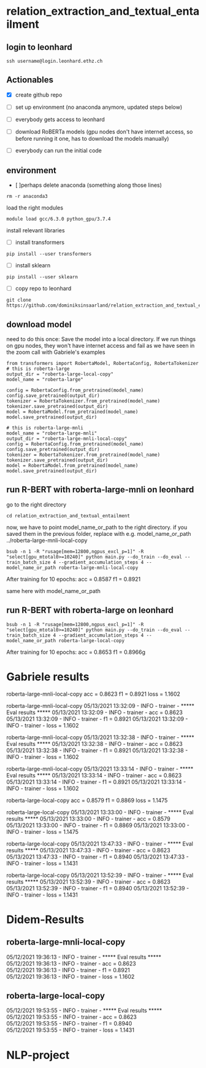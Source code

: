 # relation_extraction_and_textual_entailment

## login to leonhard

```shell
ssh username@login.leonhard.ethz.ch
```

## Actionables

- [x] create github repo
- [ ] set up environment (no anaconda anymore, updated steps below)
- [ ] everybody gets access to leonhard
- [ ] download RoBERTa models (gpu nodes don't have internet access, so before running it one, has to download the models manually)
- [ ] everybody can run the initial code


## environment

- [ ]perhaps delete anaconda (something along those lines)

```shell
rm -r anaconda3
```

load the right modules

```shell
module load gcc/6.3.0 python_gpu/3.7.4
```

install relevant libraries

- [ ] install transformers
```shell
pip install --user transformers
```

- [ ] install sklearn
```shell
pip install --user sklearn
```

- [ ] copy repo to leonhard
```shell
git clone https://github.com/dominiksinsaarland/relation_extraction_and_textual_entailment.git
```


## download model
need to do this once: Save the model into a local directory. If we run things on gpu nodes, they won't have internet access and fail as we have seen in the zoom call with Gabriele's examples

```shell
from transformers import RobertaModel, RobertaConfig, RobertaTokenizer
# this is roberta-large
output_dir = "roberta-large-local-copy"
model_name = "roberta-large"

config = RobertaConfig.from_pretrained(model_name)
config.save_pretrained(output_dir)
tokenizer = RobertaTokenizer.from_pretrained(model_name)
tokenizer.save_pretrained(output_dir)
model = RobertaModel.from_pretrained(model_name)
model.save_pretrained(output_dir)

# this is roberta-large-mnli
model_name = "roberta-large-mnli"
output_dir = "roberta-large-mnli-local-copy"
config = RobertaConfig.from_pretrained(model_name)
config.save_pretrained(output_dir)
tokenizer = RobertaTokenizer.from_pretrained(model_name)
tokenizer.save_pretrained(output_dir)
model = RobertaModel.from_pretrained(model_name)
model.save_pretrained(output_dir)
```
## run R-BERT with roberta-large-mnli on leonhard

go to the right directory
```shell
cd relation_extraction_and_textual_entailment
```

now, we have to point model_name_or_path to the right directory. if you saved them in the previous folder, replace with e.g. model_name_or_path ../roberta-large-mnli-local-copy

```shell
bsub -n 1 -R "rusage[mem=12800,ngpus_excl_p=1]" -R "select[gpu_mtotal0>=10240]" python main.py --do_train --do_eval --train_batch_size 4 --gradient_accumulation_steps 4 --model_name_or_path roberta-large-mnli-local-copy
```

After training for 10 epochs:
acc = 0.8587
f1 = 0.8921

same here with model_name_or_path

## run R-BERT with roberta-large on leonhard

```shell
bsub -n 1 -R "rusage[mem=12800,ngpus_excl_p=1]" -R "select[gpu_mtotal0>=10240]" python main.py --do_train --do_eval --train_batch_size 4 --gradient_accumulation_steps 4 --model_name_or_path roberta-large-local-copy
```

After training for 10 epochs:
acc = 0.8653
f1 = 0.8966g

# Gabriele results

roberta-large-mnli-local-copy
acc = 0.8623
f1 = 0.8921
loss = 1.1602

roberta-large-mnli-local-copy
05/13/2021 13:32:09 - INFO - trainer -   ***** Eval results *****
05/13/2021 13:32:09 - INFO - trainer -     acc = 0.8623
05/13/2021 13:32:09 - INFO - trainer -     f1 = 0.8921
05/13/2021 13:32:09 - INFO - trainer -     loss = 1.1602

roberta-large-mnli-local-copy
05/13/2021 13:32:38 - INFO - trainer -   ***** Eval results *****
05/13/2021 13:32:38 - INFO - trainer -     acc = 0.8623
05/13/2021 13:32:38 - INFO - trainer -     f1 = 0.8921
05/13/2021 13:32:38 - INFO - trainer -     loss = 1.1602

roberta-large-mnli-local-copy
05/13/2021 13:33:14 - INFO - trainer -   ***** Eval results *****
05/13/2021 13:33:14 - INFO - trainer -     acc = 0.8623
05/13/2021 13:33:14 - INFO - trainer -     f1 = 0.8921
05/13/2021 13:33:14 - INFO - trainer -     loss = 1.1602

roberta-large-local-copy
acc = 0.8579
f1 = 0.8869
loss = 1.1475

roberta-large-local-copy
05/13/2021 13:33:00 - INFO - trainer -   ***** Eval results *****
05/13/2021 13:33:00 - INFO - trainer -     acc = 0.8579
05/13/2021 13:33:00 - INFO - trainer -     f1 = 0.8869
05/13/2021 13:33:00 - INFO - trainer -     loss = 1.1475

roberta-large-local-copy
05/13/2021 13:47:33 - INFO - trainer -   ***** Eval results *****
05/13/2021 13:47:33 - INFO - trainer -     acc = 0.8623
05/13/2021 13:47:33 - INFO - trainer -     f1 = 0.8940
05/13/2021 13:47:33 - INFO - trainer -     loss = 1.1431

roberta-large-local-copy
05/13/2021 13:52:39 - INFO - trainer -   ***** Eval results *****
05/13/2021 13:52:39 - INFO - trainer -     acc = 0.8623
05/13/2021 13:52:39 - INFO - trainer -     f1 = 0.8940
05/13/2021 13:52:39 - INFO - trainer -     loss = 1.1431

# Didem-Results
## roberta-large-mnli-local-copy

05/12/2021 19:36:13 - INFO - trainer -   ***** Eval results ***** <br/>
05/12/2021 19:36:13 - INFO - trainer -     acc = 0.8623 <br/>
05/12/2021 19:36:13 - INFO - trainer -     f1 = 0.8921 <br/>
05/12/2021 19:36:13 - INFO - trainer -     loss = 1.1602 <br/>


## roberta-large-local-copy

05/12/2021 19:53:55 - INFO - trainer -   ***** Eval results ***** <br/>
05/12/2021 19:53:55 - INFO - trainer -     acc = 0.8623 <br/>
05/12/2021 19:53:55 - INFO - trainer -     f1 = 0.8940 <br/>
05/12/2021 19:53:55 - INFO - trainer -     loss = 1.1431 <br/>
# NLP-project
